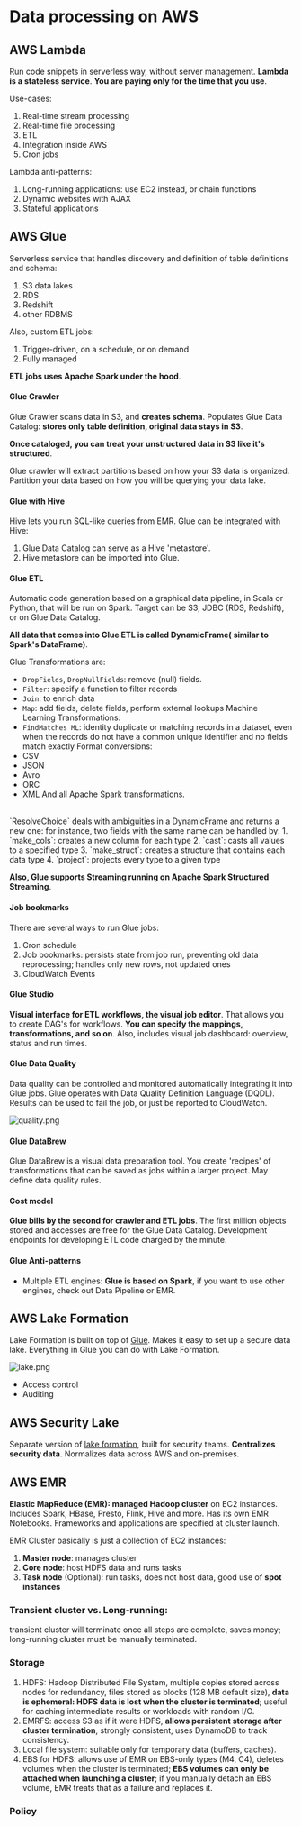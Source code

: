 # Data processing on AWS

## AWS Lambda

Run code snippets in serverless way,
without server management.
**Lambda is a stateless service**.
**You are paying only for the time that you use**.

Use-cases:
1. Real-time stream processing
2. Real-time file processing
3. ETL
4. Integration inside AWS
5. Cron jobs

Lambda anti-patterns:
1. Long-running applications: use EC2 instead, or chain functions
2. Dynamic websites with AJAX
3. Stateful applications

## AWS Glue

Serverless service that handles discovery and definition
of table definitions and schema:
1. S3 data lakes
2. RDS
3. Redshift
4. other RDBMS

Also, custom ETL jobs:
1. Trigger-driven, on a schedule, or on demand
2. Fully managed

**ETL jobs uses Apache Spark under the hood**.

#### Glue Crawler

Glue Crawler scans data in S3, and **creates schema**.
Populates Glue Data Catalog: **stores only table definition,
original data stays in S3**.

**Once cataloged, you can treat your unstructured data in S3
like it's structured**.

Glue crawler will extract partitions based on how your S3 data is organized.
Partition your data based on how you will be querying your data lake.

#### Glue with Hive

Hive lets you run SQL-like queries from EMR.
Glue can be integrated with Hive:
1. Glue Data Catalog can serve as a Hive 'metastore'.
2. Hive metastore can be imported into Glue.

#### Glue ETL

Automatic code generation based on a graphical data pipeline,
in Scala or Python, that will be run
on Spark.
Target can be S3, JDBC (RDS, Redshift), or on Glue Data Catalog.

**All data that comes into Glue ETL is called DynamicFrame(
similar to Spark's DataFrame)**.

Glue Transformations are:
* `DropFields`, `DropNullFields`: remove (null) fields.
* `Filter`: specify a function to filter records
* `Join`: to enrich data
* `Map`: add fields, delete fields, perform external lookups
Machine Learning Transformations:
* `FindMatches ML`: identity duplicate or matching records in a dataset, even when the
  records do not have a common unique identifier and no fields match exactly
Format conversions:
* CSV
* JSON
* Avro
* ORC
* XML
And all Apache Spark transformations.
<br>
`ResolveChoice` deals with ambiguities in a DynamicFrame and returns a new one:
for instance, two fields with the same name can be handled by:
1. `make_cols`: creates a new column for each type
2. `cast`: casts all values to a specified type
3. `make_struct`: creates a structure that contains each data type
4. `project`: projects every type to a given type

**Also, Glue supports Streaming running on Apache Spark Structured Streaming**.

#### Job bookmarks 

There are several ways to run Glue jobs:
1. Cron schedule
2. Job bookmarks: persists state from job run,
   preventing old data reprocessing;
   handles only new rows, not updated ones
3. CloudWatch Events

#### Glue Studio

**Visual interface for ETL workflows, the visual job editor**.
That allows you to create DAG's for workflows.
**You can specify the mappings, transformations, and so on**.
Also, includes visual job dashboard: overview, status and run times.

#### Glue Data Quality

Data quality can be controlled and monitored automatically
integrating it into Glue jobs.
Glue operates with Data Quality Definition Language (DQDL).
Results can be used to fail the job, or just be reported
to CloudWatch.

![quality.png](assets/quality.png)

#### Glue DataBrew

Glue DataBrew is a visual data preparation tool.
You create 'recipes' of transformations that can be saved as jobs
within a larger project.
May define data quality rules.

#### Cost model

**Glue bills by the second for crawler and ETL jobs**.
The first million objects stored and accesses are free for the Glue
Data Catalog.
Development endpoints for developing ETL code charged by the minute.

#### Glue Anti-patterns

* Multiple ETL engines: 
  **Glue is based on Spark**, if you want to use other engines, check out
  Data Pipeline or EMR.

## AWS Lake Formation

Lake Formation is built on top of [Glue](#aws-glue).
Makes it easy to set up a secure data lake.
Everything in Glue you can do with Lake Formation.

![lake.png](assets/lake.png)

* Access control
* Auditing

## AWS Security Lake

Separate version of [lake formation](#aws-lake-formation),
built for security teams.
**Centralizes security data**.
Normalizes data across AWS and on-premises.

## AWS EMR

**Elastic MapReduce (EMR): managed Hadoop cluster** on EC2 instances.
Includes Spark, HBase, Presto, Flink, Hive and more.
Has its own EMR Notebooks.
Frameworks and applications are specified at cluster launch.

EMR Cluster basically is just a collection of EC2 instances:
1. **Master node**: manages cluster
2. **Core node**: host HDFS data and runs tasks
3. **Task node** (Optional): run tasks, does not host data, good use of **spot instances**

### Transient cluster vs. Long-running:
transient cluster will terminate once all steps are complete, saves money;
long-running cluster must be manually terminated.

### Storage

1. HDFS: Hadoop Distributed File System,
   multiple copies stored across nodes for redundancy,
   files stored as blocks (128 MB default size),
   **data is ephemeral: HDFS data is lost when the cluster is terminated**;
   useful for caching intermediate results or workloads with random I/O.
2. EMRFS: access S3 as if it were HDFS,
   **allows persistent storage after cluster termination**,
   strongly consistent, uses DynamoDB to track consistency.
3. Local file system: suitable only for temporary data (buffers, caches).
4. EBS for HDFS: allows use of EMR on EBS-only types (M4, C4),
   deletes volumes when the cluster is terminated;
   **EBS volumes can only be attached when launching a cluster**;
   if you manually detach an EBS volume, EMR treats that as a failure
   and replaces it.

### Policy
